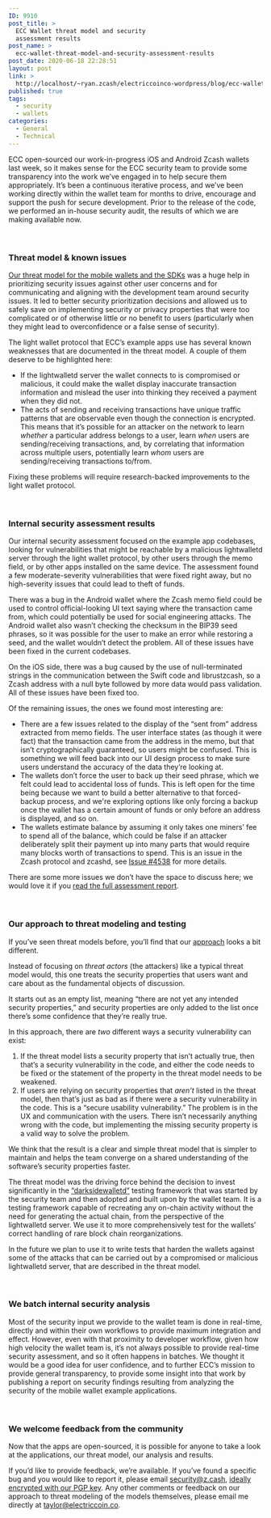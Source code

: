 ```yaml
---
ID: 9910
post_title: >
  ECC Wallet threat model and security
  assessment results
post_name: >
  ecc-wallet-threat-model-and-security-assessment-results
post_date: 2020-06-18 22:28:51
layout: post
link: >
  http://localhost/~ryan.zcash/electriccoinco-wordpress/blog/ecc-wallet-threat-model-and-security-assessment-results/
published: true
tags:
  - security
  - wallets
categories:
  - General
  - Technical
---
```

<!-- wp:paragraph -->
<p>ECC open-sourced our work-in-progress iOS and Android Zcash wallets last week, so it makes sense for the ECC security team to provide some transparency into the work we’ve engaged in to help secure them appropriately. It’s been a continuous iterative process, and we’ve been working directly within the wallet team for months to drive, encourage and support the push for secure development. Prior to the release of the code, we performed an in-house security audit, the results of which we are making available now.</p>
<!-- /wp:paragraph -->

<!-- wp:spacer {"height":20} -->
<div style="height:20px" aria-hidden="true" class="wp-block-spacer"></div>
<!-- /wp:spacer -->

<!-- wp:heading {"level":3} -->
<h3>Threat model &amp; known issues&nbsp;</h3>
<!-- /wp:heading -->

<!-- wp:paragraph -->
<p><a rel="noreferrer noopener" href="https://zcash.readthedocs.io/en/latest/rtd_pages/wallet_threat_model.html" target="_blank">Our threat model for the mobile wallets and the SDKs</a> was a huge help in prioritizing security issues against other user concerns and for communicating and aligning with the development team around security issues. It led to better security prioritization decisions and allowed us to safely save on implementing security or privacy properties that were too complicated or of otherwise little or no benefit to users (particularly when they might lead to overconfidence or a false sense of security).</p>
<!-- /wp:paragraph -->

<!-- wp:paragraph -->
<p>The light wallet protocol that ECC’s example apps use has several known weaknesses that are documented in the threat model. A couple of them deserve to be highlighted here:</p>
<!-- /wp:paragraph -->

<!-- wp:list -->
<ul><li>If the lightwalletd server the wallet connects to is compromised or malicious, it could make the wallet display inaccurate transaction information and mislead the user into thinking they received a payment when they did not.</li><li>The acts of sending and receiving transactions have unique traffic patterns that are observable even though the connection is encrypted. This means that it’s possible for an attacker on the network to learn <em>whether</em> a particular address belongs to a user, learn <em>when</em> users are sending/receiving transactions, and, by correlating that information across multiple users, potentially learn <em>whom</em> users are sending/receiving transactions to/from.</li></ul>
<!-- /wp:list -->

<!-- wp:paragraph -->
<p>Fixing these problems will require research-backed improvements to the light wallet protocol.</p>
<!-- /wp:paragraph -->

<!-- wp:spacer {"height":20} -->
<div style="height:20px" aria-hidden="true" class="wp-block-spacer"></div>
<!-- /wp:spacer -->

<!-- wp:heading {"level":3} -->
<h3>Internal security assessment results</h3>
<!-- /wp:heading -->

<!-- wp:paragraph -->
<p>Our internal security assessment focused on the example app codebases, looking for vulnerabilities that might be reachable by a malicious lightwalletd server through the light wallet protocol, by other users through the memo field, or by other apps installed on the same device. The assessment found a few moderate-severity vulnerabilities that were fixed right away, but no high-severity issues that could lead to theft of funds.</p>
<!-- /wp:paragraph -->

<!-- wp:paragraph -->
<p>There was a bug in the Android wallet where the Zcash memo field could be used to control official-looking UI text saying where the transaction came from, which could potentially be used for social engineering attacks. The Android wallet also wasn’t checking the checksum in the BIP39 seed phrases, so it was possible for the user to make an error while restoring a seed, and the wallet wouldn’t detect the problem. All of these issues have been fixed in the current codebases.&nbsp;</p>
<!-- /wp:paragraph -->

<!-- wp:paragraph -->
<p>On the iOS side, there was a bug caused by the use of null-terminated strings in the communication between the Swift code and librustzcash, so a Zcash address with a null byte followed by more data would pass validation. All of these issues have been fixed too.</p>
<!-- /wp:paragraph -->

<!-- wp:paragraph -->
<p>Of the remaining issues, the ones we found most interesting are:</p>
<!-- /wp:paragraph -->

<!-- wp:list -->
<ul><li>There are a few issues related to the display of the “sent from” address extracted from memo fields. The user interface states (as though it were fact) that the transaction came from the address in the memo, but that isn’t cryptographically guaranteed, so users might be confused. This is something we will feed back into our UI design process to make sure users understand the accuracy of the data they’re looking at.</li><li>The wallets don’t force the user to back up their seed phrase, which we felt could lead to accidental loss of funds. This is left open for the time being because we want to build a better alternative to that forced-backup process, and we're exploring options like only forcing a backup once the wallet has a certain amount of funds or only before an address is displayed, and so on.</li><li>The wallets estimate balance by assuming it only takes one miners’ fee to spend all of the balance, which could be false if an attacker deliberately split their payment up into many parts that would require many blocks worth of transactions to spend. This is an issue in the Zcash protocol and zcashd, see <a href="https://github.com/zcash/zcash/issues/4538" target="_blank" rel="noreferrer noopener">Issue #4538</a> for more details.</li></ul>
<!-- /wp:list -->

<!-- wp:paragraph -->
<p>There are some more issues we don’t have the space to discuss here; we would love it if you <a href="https://dev-electriccoinco-wordpress.pantheonsite.io/wp-content/uploads/2020/06/audit-report-v1.3.pdf" target="_blank" rel="noreferrer noopener">read the full assessment report</a>.</p>
<!-- /wp:paragraph -->

<!-- wp:spacer {"height":20} -->
<div style="height:20px" aria-hidden="true" class="wp-block-spacer"></div>
<!-- /wp:spacer -->

<!-- wp:heading {"level":3} -->
<h3>Our approach to threat modeling and testing</h3>
<!-- /wp:heading -->

<!-- wp:paragraph -->
<p>If you’ve seen threat models before, you’ll find that our <a href="https://zcash.readthedocs.io/en/latest/rtd_pages/wallet_threat_model.html" target="_blank" rel="noreferrer noopener">approach</a> looks a bit different.&nbsp;</p>
<!-- /wp:paragraph -->

<!-- wp:paragraph -->
<p>Instead of focusing on <em>threat actors</em> (the attackers) like a typical threat model would, this one treats the security properties that users want and care about as the fundamental objects of discussion.</p>
<!-- /wp:paragraph -->

<!-- wp:paragraph -->
<p>It starts out as an empty list, meaning “there are not yet any intended security properties,” and security properties are only added to the list once there’s some confidence that they’re really true.</p>
<!-- /wp:paragraph -->

<!-- wp:paragraph -->
<p>In this approach, there are <em>two</em> different ways a security vulnerability can exist:</p>
<!-- /wp:paragraph -->

<!-- wp:list {"ordered":true} -->
<ol><li>If the threat model lists a security property that isn’t actually true, then that’s a security vulnerability in the code, and either the code needs to be fixed or the statement of the property in the threat model needs to be weakened.</li><li>If users are relying on security properties that <em>aren’t</em> listed in the threat model, then that’s just as bad as if there were a security vulnerability in the code. This is a “secure usability vulnerability.” The problem is in the UX and communication with the users. There isn’t necessarily anything wrong with the code, but implementing the missing security property is a valid way to solve the problem.</li></ol>
<!-- /wp:list -->

<!-- wp:paragraph -->
<p>We think that the result is a clear and simple threat model that is simpler to maintain and helps the team converge on a shared understanding of the software’s security properties faster.</p>
<!-- /wp:paragraph -->

<!-- wp:paragraph -->
<p>The threat model was the driving force behind the decision to invest significantly in the <a rel="noreferrer noopener" href="https://github.com/zcash/lightwalletd/blob/master/docs/darksidewalletd.md" target="_blank">“darksidewalletd”</a> testing framework that was started by the security team and then adopted and built upon by the wallet team. It is a testing framework capable of recreating any on-chain activity without the need for generating the actual chain, from the perspective of the lightwalletd server. We use it to more comprehensively test for the wallets’ correct handling of rare block chain reorganizations.</p>
<!-- /wp:paragraph -->

<!-- wp:paragraph -->
<p>In the future we plan to use it to write tests that harden the wallets against some of the attacks that can be carried out by a compromised or malicious lightwalletd server, that are described in the threat model.</p>
<!-- /wp:paragraph -->

<!-- wp:spacer {"height":20} -->
<div style="height:20px" aria-hidden="true" class="wp-block-spacer"></div>
<!-- /wp:spacer -->

<!-- wp:heading {"level":3} -->
<h3>We batch internal security analysis</h3>
<!-- /wp:heading -->

<!-- wp:paragraph -->
<p>Most of the security input we provide to the wallet team is done in real-time, directly and within their own workflows to provide maximum integration and effect. However, even with that proximity to developer workflow, given how high velocity the wallet team is, it’s not always possible to provide real-time security assessment, and so it often happens in batches. We thought it would be a good idea for user confidence, and to further ECC’s mission to provide general transparency, to provide some insight into that work by publishing a report on security findings resulting from analyzing the security of the mobile wallet example applications.</p>
<!-- /wp:paragraph -->

<!-- wp:spacer {"height":20} -->
<div style="height:20px" aria-hidden="true" class="wp-block-spacer"></div>
<!-- /wp:spacer -->

<!-- wp:heading {"level":3} -->
<h3>We welcome feedback from the community</h3>
<!-- /wp:heading -->

<!-- wp:paragraph -->
<p>Now that the apps are open-sourced, it is possible for anyone to take a look at the applications, our threat model, our analysis and results.</p>
<!-- /wp:paragraph -->

<!-- wp:paragraph -->
<p>If you’d like to provide feedback, we’re available. If you’ve found a specific bug and you would like to report it, please email <a href="mailto:security@z.cash" target="_blank" rel="noreferrer noopener">security@z.cash</a>, <a href="https://z.cash/gpg-pubkeys/security.asc" target="_blank" rel="noreferrer noopener">ideally encrypted with our PGP key</a>. Any other comments or feedback on our approach to threat modeling of the models themselves, please email me directly at <a href="mailto:taylor@electriccoin.co" target="_blank" rel="noreferrer noopener">taylor@electriccoin.co</a>.</p>
<!-- /wp:paragraph -->